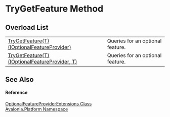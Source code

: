 # TryGetFeature Method


## Overload List
<table>
<tr>
<td><a href="M_Avalonia_Platform_OptionalFeatureProviderExtensions_TryGetFeature__1_1">TryGetFeature(T)(IOptionalFeatureProvider)</a></td>
<td>Queries for an optional feature.</td>
</tr>
<tr>
<td><a href="M_Avalonia_Platform_OptionalFeatureProviderExtensions_TryGetFeature__1">TryGetFeature(T)(IOptionalFeatureProvider, T)</a></td>
<td>Queries for an optional feature.</td>
</tr>
</table>

## See Also


#### Reference
<a href="T_Avalonia_Platform_OptionalFeatureProviderExtensions">OptionalFeatureProviderExtensions Class</a>  
<a href="N_Avalonia_Platform">Avalonia.Platform Namespace</a>  
